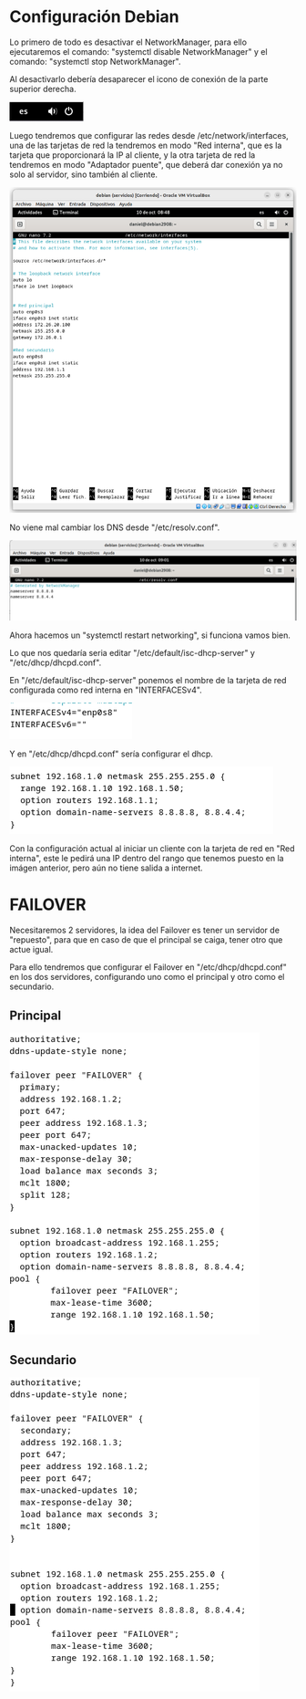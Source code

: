 # Configuración Debian

Lo primero de todo es desactivar el NetworkManager, para ello ejecutaremos el comando: "systemctl disable NetworkManager" y el comando: "systemctl stop NetworkManager".

Al desactivarlo debería desaparecer el icono de conexión de la parte superior derecha.

![conexion](Imagenes/conexion.png)

Luego tendremos que configurar las redes desde /etc/network/interfaces, una de las tarjetas de red la tendremos en modo "Red interna", que es la tarjeta que proporcionará la IP al cliente, y la otra tarjeta de red la tendremos en modo "Adaptador puente", que deberá dar conexión ya no solo al servidor, sino también al cliente.

![conexion](Imagenes/interfaces.png)

No viene mal cambiar los DNS desde "/etc/resolv.conf".

![conexion](Imagenes/dns.png)

Ahora hacemos un "systemctl restart networking", si funciona vamos bien.

Lo que nos quedaría seria editar "/etc/default/isc-dhcp-server" y "/etc/dhcp/dhcpd.conf". 

En "/etc/default/isc-dhcp-server" ponemos el nombre de la tarjeta de red configurada como red interna en "INTERFACESv4".

![conexion](Imagenes/ipv4.png)

Y en "/etc/dhcp/dhcpd.conf" sería configurar el dhcp.

![conexion](Imagenes/dhcp.png)

Con la configuración actual al iniciar un cliente con la tarjeta de red en "Red interna", este le pedirá una IP dentro del rango que tenemos puesto en la imágen anterior, pero aún no tiene salida a internet.

# FAILOVER

Necesitaremos 2 servidores, la idea del Failover es tener un servidor de "repuesto", para que en caso de que el principal se caiga, tener otro que actue igual.

Para ello tendremos que configurar el Failover en "/etc/dhcp/dhcpd.conf" en los dos servidores, configurando uno como el principal y otro como el secundario.

## Principal

![conexion](Imagenes/principal.png)

## Secundario

![conexion](Imagenes/secundario.png)
